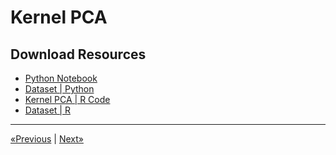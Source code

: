 # Kernel PCA

## Download Resources
* <a href="Python/Kernel PCA.ipynb" download>Python Notebook</a>
* <a href="Python/Wine.csv" download>Dataset | Python</a>
* <a href="R/Kernel PCA.R" download>Kernel PCA | R Code</a>
* <a href="R/Social_Network_Ads.csv">Dataset | R</a>
<hr>

<a href="../Section 44 - Linear Discriminant Analysis (LDA)">«Previous</a> | <a href="../Section 46 - Part 10 - Model Selection & Boosting">Next»</a>
